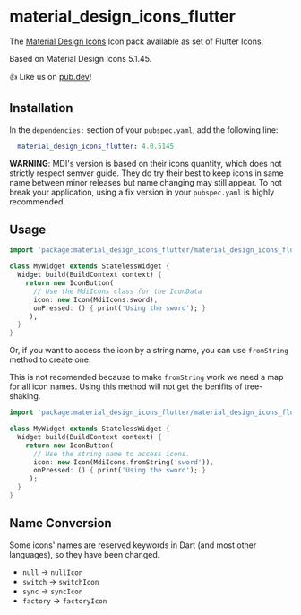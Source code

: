 # material_design_icons_flutter

The [Material Design Icons](https://materialdesignicons.com/) Icon pack available as set of Flutter Icons.

Based on Material Design Icons 5.1.45.

👍 Like us on [pub.dev](https://pub.dev/packages/material_design_icons_flutter)!

## Installation

In the `dependencies:` section of your `pubspec.yaml`, add the following line:

```yaml
  material_design_icons_flutter: 4.0.5145
```

**WARNING**: MDI's version is based on their icons quantity, which does not strictly respect semver guide. They do try their best to keep icons in same name between minor releases but name changing may still appear. To not break your application, using a fix version in your `pubspec.yaml` is highly recommended.

## Usage

```dart
import 'package:material_design_icons_flutter/material_design_icons_flutter.dart';

class MyWidget extends StatelessWidget {
  Widget build(BuildContext context) {
    return new IconButton(
      // Use the MdiIcons class for the IconData
      icon: new Icon(MdiIcons.sword),
      onPressed: () { print('Using the sword'); }
     );
  }
}
```

Or, if you want to access the icon by a string name, you can use `fromString` method to create one.

This is not recomended because to make `fromString` work we need a map for all icon names. Using this method will not get the benifits of tree-shaking.

```dart
import 'package:material_design_icons_flutter/material_design_icons_flutter.dart';

class MyWidget extends StatelessWidget {
  Widget build(BuildContext context) {
    return new IconButton(
      // Use the string name to access icons.
      icon: new Icon(MdiIcons.fromString('sword')),
      onPressed: () { print('Using the sword'); }
     );
  }
}
```

## Name Conversion

Some icons' names are reserved keywords in Dart (and most other languages), so they have been changed.

- `null` -> `nullIcon`
- `switch` -> `switchIcon`
- `sync` -> `syncIcon`
- `factory` -> `factoryIcon`
